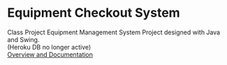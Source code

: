 # Equipment Checkout System
Class Project Equipment Management System Project designed with Java and Swing.<br>
(Heroku DB no longer active)<br>
[Overview and Documentation](https://zacharyamurray.wixsite.com/portfolio/post/simple-equipment-checkout-system-with-java)
